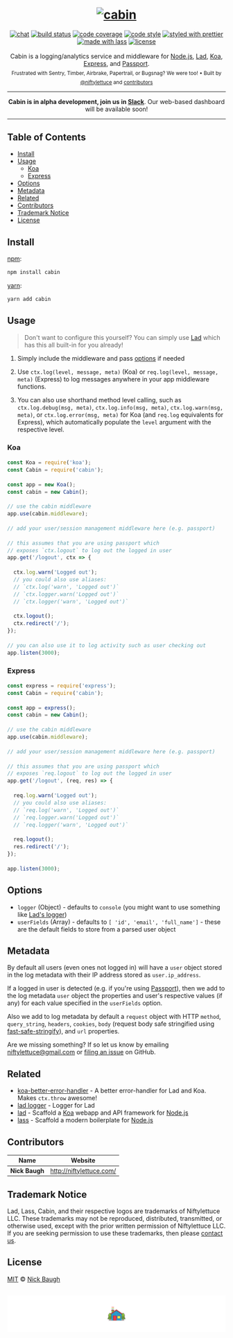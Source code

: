 <h1 align="center">
  <a href="http://cabinjs.com"><img src="https://d1i8ikybhfrv4r.cloudfront.net/cabin-animated.gif" alt="cabin" /></a>
</h1>
<div align="center">
  <a href="http://slack.crocodilejs.com"><img src="http://slack.crocodilejs.com/badge.svg" alt="chat" /></a>
  <a href="https://semaphoreci.com/niftylettuce/cabin"><img src="https://semaphoreci.com/api/v1/niftylettuce/cabin/branches/master/shields_badge.svg" alt="build status"></a>
  <a href="https://codecov.io/github/cabinjs/cabin"><img src="https://img.shields.io/codecov/c/github/cabinjs/cabin/master.svg" alt="code coverage" /></a>
  <a href="https://github.com/sindresorhus/xo"><img src="https://img.shields.io/badge/code_style-XO-5ed9c7.svg" alt="code style" /></a>
  <a href="https://github.com/prettier/prettier"><img src="https://img.shields.io/badge/styled_with-prettier-ff69b4.svg" alt="styled with prettier" /></a>
  <a href="https://lass.js.org"><img src="https://img.shields.io/badge/made_with-lass-95CC28.svg" alt="made with lass" /></a>
  <a href="LICENSE"><img src="https://img.shields.io/github/license/cabinjs/cabin.svg" alt="license" /></a>
</div>
<br />
<div align="center">
  Cabin is a logging/analytics service and middleware for <a href="https://nodejs.org">Node.js</a>, <a href="https://lad.js.org">Lad</a>, <a href="http://koajs.com/">Koa</a>, <a href="https://expressjs.com/">Express</a>, and <a href="http://www.passportjs.org/">Passport</a>.
</div>
<div align="center">
  <sub>
    Frustrated with Sentry, Timber, Airbrake, Papertrail, or Bugsnag?  We were too!
    &bull; Built by <a href="https://github.com/niftylettuce">@niftylettuce</a>
    and <a href="#contributors">contributors</a>
  </sub>
</div>
<hr />
<div align="center"><strong>Cabin is in alpha development, join us in <a href="http://slack.crocodilejs.com">Slack</a></strong>.  Our web-based dashboard will be available soon!</div>
<hr />


## Table of Contents

* [Install](#install)
* [Usage](#usage)
  * [Koa](#koa)
  * [Express](#express)
* [Options](#options)
* [Metadata](#metadata)
* [Related](#related)
* [Contributors](#contributors)
* [Trademark Notice](#trademark-notice)
* [License](#license)


## Install

[npm][]:

```sh
npm install cabin
```

[yarn][]:

```sh
yarn add cabin
```


## Usage

> Don't want to configure this yourself? You can simply use [Lad][] which has this all built-in for you already!

1. Simply include the middleware and pass [options](#options) if needed

2. Use `ctx.log(level, message, meta)` (Koa) or `req.log(level, message, meta)` (Express) to log messages anywhere in your app middleware functions.

3. You can also use shorthand method level calling, such as `ctx.log.debug(msg, meta)`, `ctx.log.info(msg, meta)`, `ctx.log.warn(msg, meta)`, or `ctx.log.error(msg, meta)` for Koa (and `req.log` equivalents for Express), which automatically populate the `level` argument with the respective level.

### Koa

```js
const Koa = require('koa');
const Cabin = require('cabin');

const app = new Koa();
const cabin = new Cabin();

// use the cabin middleware
app.use(cabin.middleware);

// add your user/session management middleware here (e.g. passport)

// this assumes that you are using passport which
// exposes `ctx.logout` to log out the logged in user
app.get('/logout', ctx => {

  ctx.log.warn('Logged out');
  // you could also use aliases:
  // `ctx.log('warn', 'Logged out')`
  // `ctx.logger.warn('Logged out')`
  // `ctx.logger('warn', 'Logged out')`

  ctx.logout();
  ctx.redirect('/');
});

// you can also use it to log activity such as user checking out
app.listen(3000);
```

### Express

```js
const express = require('express');
const Cabin = require('cabin');

const app = express();
const cabin = new Cabin();

// use the cabin middleware
app.use(cabin.middleware);

// add your user/session management middleware here (e.g. passport)

// this assumes that you are using passport which
// exposes `req.logout` to log out the logged in user
app.get('/logout', (req, res) => {

  req.log.warn('Logged out');
  // you could also use aliases:
  // `req.log('warn', 'Logged out')`
  // `req.logger.warn('Logged out')`
  // `req.logger('warn', 'Logged out')`

  req.logout();
  res.redirect('/');
});

app.listen(3000);
```


## Options

* `logger` (Object) - defaults to `console` (you might want to use something like [Lad's logger][lad-logger])
* `userFields` (Array) - defaults to `[ 'id', 'email', 'full_name']` - these are the default fields to store from a parsed user object


## Metadata

By default all users (even ones not logged in) will have a `user` object stored in the log metadata with their IP address stored as `user.ip_address`.

If a logged in user is detected (e.g. if you're using [Passport][]), then we add to the log metadata `user` object the properties and user's respective values (if any) for each value specified in the `userFields` option.

Also we add to log metadata by default a `request` object with HTTP `method`, `query_string`, `headers`, `cookies`, `body` (request body safe stringified using [fast-safe-stringify][]), and `url` properties.

Are we missing something? If so let us know by emailing <a href="mailto:niftylettuce@gmail.com">niftylettuce@gmail.com</a> or [filing an issue](https://github.com/cabinjs/cabin/issues/new) on GitHub.


## Related

* [koa-better-error-handler][] - A better error-handler for Lad and Koa. Makes `ctx.throw` awesome!
* [lad logger][lad-logger] - Logger for Lad
* [lad][] - Scaffold a [Koa][] webapp and API framework for [Node.js][node]
* [lass][] - Scaffold a modern boilerplate for [Node.js][node]


## Contributors

| Name           | Website                    |
| -------------- | -------------------------- |
| **Nick Baugh** | <http://niftylettuce.com/> |


## Trademark Notice

Lad, Lass, Cabin, and their respective logos are trademarks of Niftylettuce LLC.
These trademarks may not be reproduced, distributed, transmitted, or otherwise used, except with the prior written permission of Niftylettuce LLC.
If you are seeking permission to use these trademarks, then please [contact us](mailto:niftylettuce@gmail.com).


## License

[MIT](LICENSE) © [Nick Baugh](http://niftylettuce.com/)


## 

<a href="#"><img src="media/cabin-footer.png" alt="#" /></a>

[npm]: https://www.npmjs.com/

[yarn]: https://yarnpkg.com/

[passport]: http://www.passportjs.org/

[lad]: https://lad.js.org

[lass]: https://lass.js.org

[lad-logger]: https://github.com/ladjs/logger

[koa]: http://koajs.com/

[node]: https://nodejs.org

[koa-better-error-handler]: https://github.com/ladjs/koa-better-error-handler

[fast-safe-stringify]: https://github.com/davidmarkclements/fast-safe-stringify
